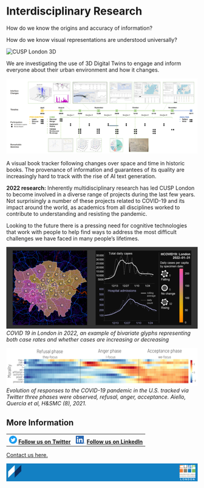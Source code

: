 # Interdisciplinary Research


How do we know the origins and accuracy of information?<br>

How do we know visual representations are understood universally?<br>

![CUSP London 3D](./assets/Page3-1.PNG)

We are investigating the use of 3D Digital Twins to engage and inform everyone about their urban environment and how it changes.



![CUSP London tracker](./assets/Page3-2.png)

A visual book tracker following changes over space and time in historic books.  The provenance of information and guarantees of its quality are increasingly hard to track with the rise of AI text generation.


**2022 research:**
Inherently multidisciplinary research has led CUSP London to become involved in a diverse range of projects during the last few years. 
Not surprisingly a number of these projects related to COVID-19 and its impact around the world, as academics from all disciplines worked to contribute to understanding and resisting  the pandemic.

Looking to the future there is a pressing need for cognitive technologies that work with people to help find ways to address the most difficult challenges we have faced in many people’s lifetimes. 

![CUSP London COVID Visuals](./assets/covid2022.jpg)
*COVID 19 in London in 2022, an example of bivariate glyphs representing both case rates and whether cases are increasing or decreasing* 

![Evolution of COVID Responses](./assets/Quercia.jpg)
*Evolution of responses to the COVID-19 pandemic in the U.S. tracked via Twitter three phases were observed, refusal, anger, acceptance. Aiello, Quercia et al, H&SMC (8), 2021.*

## More Information

<table border="0" cellspacing="0" cellpadding="0">
  <tr>
    <th>
<a href="https://twitter.com/cusplondon?lang=en"><img src="./assets/Twitterblue.svg" alt="Twitter" style="width:21px;height:21px;"></a>
<a href="https://twitter.com/cusplondon?lang=en">Follow us on Twitter</a>
    </th>
        <th>
<a href="https://www.linkedin.com/company/centre-for-urban-science-and-progress-london-cusp-london-king-s-college-london/"><img src="./assets/LI-In-Bug.png" alt="Linked In" style="height:21px;"></a>
<a href="https://www.linkedin.com/company/centre-for-urban-science-and-progress-london-cusp-london-king-s-college-london/)">Follow us on LinkedIn</a>
       </th>
   </tr>
</table>

[Contact us here.](./YouCanJoinUs.md)

![CUSP London Logo](./assets/CUSPbanner_thin_03.png)
